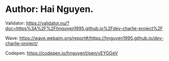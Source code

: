 # Author: Hai Nguyen.


Validator: https://validator.nu/?doc=https%3A%2F%2Fhnguyen1995.github.io%2Fdev-charlie-project%2F

Wave: https://wave.webaim.org/report#/https://hnguyen1995.github.io/dev-charlie-project/

Codepen: https://codepen.io/hnguyen1/pen/vEYGGeV

